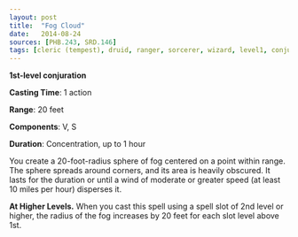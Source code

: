 ```yaml
---
layout: post
title:  "Fog Cloud"
date:   2014-08-24
sources: [PHB.243, SRD.146]
tags: [cleric (tempest), druid, ranger, sorcerer, wizard, level1, conjuration]
---
```


**1st-level conjuration**

**Casting Time**: 1 action

**Range**: 20 feet

**Components**: V, S

**Duration**: Concentration, up to 1 hour

You create a 20-foot-radius sphere of fog centered on a point within range. The sphere spreads around corners, and its area is heavily obscured. It lasts for the duration or until a wind of moderate or greater speed (at least 10 miles per hour) disperses it.

**At Higher Levels.** When you cast this spell using a spell slot of 2nd level or higher, the radius of the fog increases by 20 feet for each slot level above 1st.
